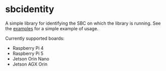 # sbcidentity

A simple library for identifying the SBC on which the library is running. See the [examples](examples/main.go) for a simple example of usage.

Currently supported boards:
* Raspberry Pi 4
* Raspberry Pi 5
* Jetson Orin Nano
* Jetson AGX Orin
